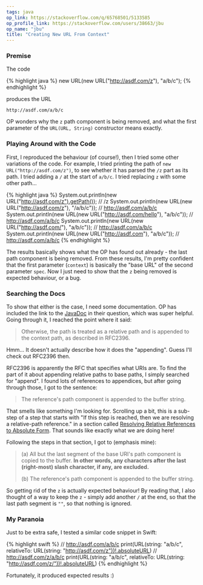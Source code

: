 ```yaml
---
tags: java
op_link: https://stackoverflow.com/q/65768501/5133585
op_profile_link: https://stackoverflow.com/users/38663/jbu
op_name: "jbu"
title: "Creating New URL From Context"
---
```


### Premise

The code

{% highlight java %}
new URL(new URL("http://asdf.com/z"), "a/b/c");
{% endhighlight %}

produces the URL

    http://asdf.com/a/b/c

OP wonders why the `z` path component is being removed, and what the first parameter of the `URL(URL, String)` constructor means exactly.

### Playing Around with the Code

First, I reproduced the behaviour (of course!), then I tried some other variations of the code. For example, I tried printing the path of `new URL("http://asdf.com/z")`, to see whether it has parsed the `/z` part as its path. I tried adding a `/` at the start of `a/b/c`. I tried replacing `z` with some other path...

{% highlight java %}
System.out.println(new URL("http://asdf.com/z").getPath()); // /z
System.out.println(new URL(new URL("http://asdf.com/z"), "/a/b/c")); // http://asdf.com/a/b/c
System.out.println(new URL(new URL("http://asdf.com/hello"), "a/b/c")); // http://asdf.com/a/b/c
System.out.println(new URL(new URL("http://asdf.com/"), "a/b/c")); // http://asdf.com/a/b/c
System.out.println(new URL(new URL("http://asdf.com"), "a/b/c")); // http://asdf.com/a/b/c
{% endhighlight %}

The results basically shows what the OP has found out already - the last path component is being removed. From these results, I'm pretty confident that the first parameter (`context`) is basically the "base URL" of the second parameter `spec`. Now I just need to show that the `z` being removed is expected behaviour, or a bug.

### Searching the Docs

To show that either is the case, I need some documentation. OP has included the link to the [JavaDoc](https://docs.oracle.com/en/java/javase/11/docs/api/java.base/java/net/URL.html#%3Cinit%3E(java.net.URL,java.lang.String)) in their question, which was super helpful. Going through it, I reached the point where it said:

> Otherwise, the path is treated as a relative path and is appended to the context path, as described in RFC2396.

Hmm... It doesn't actually describe how it does the "appending". Guess I'll check out RFC2396 then.

RFC2396 is apparently the RFC that specifies what URIs are. To find the part of it about appending relative paths to base paths, I simply searched for "append". I found lots of references to appendices, but after going through those, I got to the sentence:

> The reference's path component is appended to the buffer string.

That smells like something I'm looking for. Scrolling up a bit, this is a sub-step of a step that starts with "If this step is reached, then we are resolving a relative-path reference." in a section called [Resolving Relative References to Absolute Form](https://tools.ietf.org/html/rfc2396#section-5.2). That sounds like exactly what we are doing here!

Following the steps in that section, I got to (emphasis mine):

> (a) All but the last segment of the base URI's path component is
> copied to the buffer.  **In other words, any characters after the
>last (right-most) slash character, if any, are excluded.**
>
> (b) The reference's path component is appended to the buffer
string.

So getting rid of the `z` is actually expected behaviour! By reading that, I also thought of a way to keep the `z` - simply add another `/` at the end, so that the last path segment is `""`, so that nothing is ignored.

### My Paranoia

Just to be extra safe, I tested a similar code snippet in Swift:

{% highlight swift %}
// http://asdf.com/a/b/c
print(URL(string: "a/b/c", relativeTo: URL(string: "http://asdf.com/z"))!.absoluteURL)
// http://asdf.com/z/a/b/c
print(URL(string: "a/b/c", relativeTo: URL(string: "http://asdf.com/z/"))!.absoluteURL)
{% endhighlight %}

Fortunately, it produced expected results :)